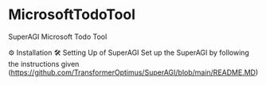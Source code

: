 # MicrosoftTodoTool
 
SuperAGI Microsoft Todo Tool

⚙️ Installation
🛠 Setting Up of SuperAGI
Set up the SuperAGI by following the instructions given (https://github.com/TransformerOptimus/SuperAGI/blob/main/README.MD)

